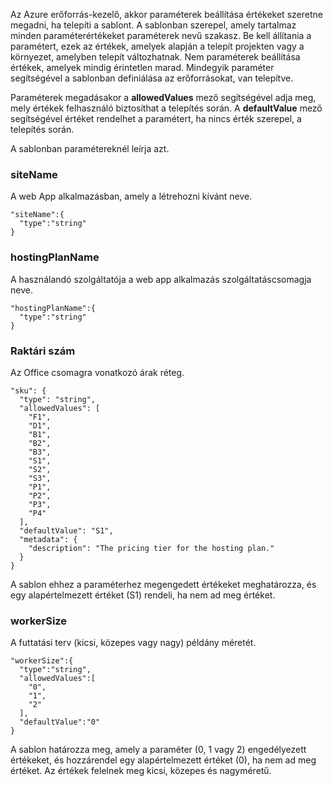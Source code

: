 Az Azure erőforrás-kezelő, akkor paraméterek beállítása értékeket szeretne megadni, ha telepíti a sablont. A sablonban szerepel, amely tartalmaz minden paraméterértékeket paraméterek nevű szakasz.
Be kell állítania a paramétert, ezek az értékek, amelyek alapján a telepít projekten vagy a környezet, amelyben telepít változhatnak. Nem paraméterek beállítása értékek, amelyek mindig érintetlen marad. Mindegyik paraméter segítségével a sablonban definiálása az erőforrásokat, van telepítve. 

Paraméterek megadásakor a **allowedValues** mező segítségével adja meg, mely értékek felhasználó biztosíthat a telepítés során. A **defaultValue** mező segítségével értéket rendelhet a paramétert, ha nincs érték szerepel, a telepítés során.

A sablonban paramétereknél leírja azt.

### <a name="sitename"></a>siteName

A web App alkalmazásban, amely a létrehozni kívánt neve.

    "siteName":{
      "type":"string"
    }

### <a name="hostingplanname"></a>hostingPlanName

A használandó szolgáltatója a web app alkalmazás szolgáltatáscsomagja neve.
    
    "hostingPlanName":{
      "type":"string"
    }

### <a name="sku"></a>Raktári szám

Az Office csomagra vonatkozó árak réteg.

    "sku": {
      "type": "string",
      "allowedValues": [
        "F1",
        "D1",
        "B1",
        "B2",
        "B3",
        "S1",
        "S2",
        "S3",
        "P1",
        "P2",
        "P3",
        "P4"
      ],
      "defaultValue": "S1",
      "metadata": {
        "description": "The pricing tier for the hosting plan."
      }
    }

A sablon ehhez a paraméterhez megengedett értékeket meghatározza, és egy alapértelmezett értéket (S1) rendeli, ha nem ad meg értéket.

### <a name="workersize"></a>workerSize

A futtatási terv (kicsi, közepes vagy nagy) példány méretét.

    "workerSize":{
      "type":"string",
      "allowedValues":[
        "0",
        "1",
        "2"
      ],
      "defaultValue":"0"
    }
    
A sablon határozza meg, amely a paraméter (0, 1 vagy 2) engedélyezett értékeket, és hozzárendel egy alapértelmezett értéket (0), ha nem ad meg értéket. Az értékek felelnek meg kicsi, közepes és nagyméretű.
